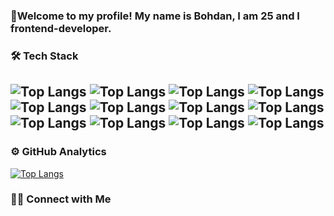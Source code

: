 ###  👋Welcome to my profile! My name is Bohdan, I am 25 and I frontend-developer.
<!-- [![Anurag's GitHub stats](https://github-readme-stats.vercel.app/api?username=Bony03)](https://github.com/anuraghazra/github-readme-stats) -->

### 🛠  Tech Stack
![Top Langs](https://img.shields.io/badge/HTML-E34F26?style=for-the-badge&logo=html5&logoColor=fff)
![Top Langs](https://img.shields.io/badge/CSS-1572B6?style=for-the-badge&logo=css3&logoColor=fff)
![Top Langs](https://img.shields.io/badge/JAVASCRIPT-323330?style=for-the-badge&logo=javascript)
![Top Langs](https://img.shields.io/badge/Sass-CC6699?style=for-the-badge&logo=sass&logoColor=white)
![Top Langs](https://img.shields.io/badge/TYPESCRIPT-3178C6?style=for-the-badge&logo=typescript&logoColor=fff)
![Top Langs](https://img.shields.io/badge/GIT-f05032?style=for-the-badge&logo=git&logoColor=fff)
![Top Langs](https://img.shields.io/badge/GITLUB-330f63?style=for-the-badge&logo=gitlab)
![Top Langs](https://img.shields.io/badge/REACT-20232a?style=for-the-badge&logo=react&logoColor=3178C6)
![Top Langs](https://img.shields.io/badge/BOOTSTRAP-563d7c?style=for-the-badge&logo=bootstrap&logoColor=fff)
![Top Langs](https://img.shields.io/badge/Redux-593D88?style=for-the-badge&logo=redux&logoColor=white)
![Top Langs](	https://img.shields.io/badge/React_Router-CA4245?style=for-the-badge&logo=react-router&logoColor=white)
![Top Langs](https://img.shields.io/badge/Material--UI-0081CB?style=for-the-badge&logo=material-ui&logoColor=white)
---------------------------------------------
### ⚙️  GitHub Analytics
[![Top Langs](https://github-readme-stats.vercel.app/api/top-langs/?username=Bony03&layout=compact)](https://github.com/Bony03/github-readme-stats)


### 🤝🏻  Connect with Me
